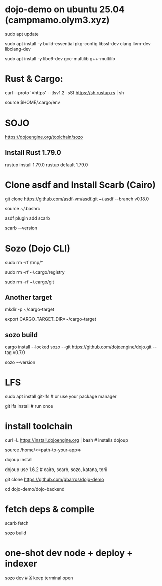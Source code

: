 # dojo-demo on ubuntu 25.04 (campmamo.olym3.xyz)

sudo apt update

sudo apt install -y build-essential pkg-config libssl-dev clang llvm-dev libclang-dev

sudo apt install -y libc6-dev gcc-multilib g++-multilib


# Rust & Cargo:
curl --proto '=https' --tlsv1.2 -sSf https://sh.rustup.rs | sh

source $HOME/.cargo/env

# SOJO

https://dojoengine.org/toolchain/sozo


## Install Rust 1.79.0
rustup install 1.79.0
rustup default 1.79.0


# Clone asdf and Install Scarb (Cairo)

git clone https://github.com/asdf-vm/asdf.git ~/.asdf --branch v0.18.0

source ~/.bashrc

asdf plugin add scarb

scarb --version

# Sozo (Dojo CLI)

sudo rm -rf /tmp/*

sudo rm -rf ~/.cargo/registry

sudo rm -rf ~/.cargo/git

## Another target

mkdir -p ~/cargo-target

export CARGO_TARGET_DIR=~/cargo-target

## sozo build

cargo install --locked sozo --git https://github.com/dojoengine/dojo.git --tag v0.7.0

sozo --version

# LFS

sudo apt install git-lfs # or use your package manager

git lfs install        # run once

# install toolchain

curl -L https://install.dojoengine.org | bash          # installs dojoup


source /home/<=path-to-your-app=>


dojoup install


dojoup use 1.6.2                                       # cairo, scarb, sozo, katana, torii


git clone https://github.com/gbarros/dojo-demo


cd dojo-demo/dojo-backend


# fetch deps & compile

scarb fetch

sozo build

# one-shot dev node + deploy + indexer
sozo dev   # ⏳ keep terminal open




